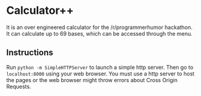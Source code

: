 # Calculator++
It is an over engineered calculator for the /r/programmerhumor hackathon. It can calculate up to 69 bases, which can be accessed through the menu.

## Instructions
Run ```python -m SimpleHTTPServer``` to launch a simple http server.
Then go to ```localhost:8000``` using your web browser.
You must use a http server to host the pages or the web browser might throw errors about Cross Origin Requests.
